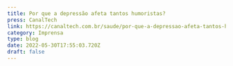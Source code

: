 ```yaml
---
title: Por que a depressão afeta tantos humoristas?
press: CanalTech
link: https://canaltech.com.br/saude/por-que-a-depressao-afeta-tantos-humoristas-217485/
category: Imprensa
type: blog
date: 2022-05-30T17:55:03.720Z
draft: false
---
```


